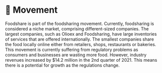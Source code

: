 # 🎢 Movement

Foodshare is part of the foodsharing movement. Currently, foodsharing is considered a niche market, comprising different-sized companies. The largest companies, such as Olioex and Foodsharing, have large inventories of services that are offered internationally. The smallest companies share the food locally online either from retailers, shops, restaurants or bakeries. This movement is currently suffering from regulatory problems as consumers and businesses are wasting more food. However, industry revenues increased by $14.2 million in the 2nd quarter of 2021. This means there is a potential for growth as the regulations change.
